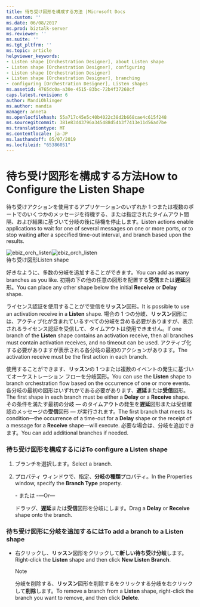 ```yaml
---
title: 待ち受け図形を構成する方法 |Microsoft Docs
ms.custom: ''
ms.date: 06/08/2017
ms.prod: biztalk-server
ms.reviewer: ''
ms.suite: ''
ms.tgt_pltfrm: ''
ms.topic: article
helpviewer_keywords:
- Listen shape [Orchestration Designer], about Listen shape
- Listen shape [Orchestration Designer], configuring
- Listen shape [Orchestration Designer]
- Listen shape [Orchestration Designer], branching
- configuring [Orchestration Designer], Listen shapes
ms.assetid: 4765dc0a-a30e-4515-83bc-72b4f37268cf
caps.latest.revision: 6
author: MandiOhlinger
ms.author: mandia
manager: anneta
ms.openlocfilehash: 55a717c45e5c40b4022c38d2b668cae4c615f248
ms.sourcegitcommit: 381e83d43796a345488d54b3f7413e11d56ad7be
ms.translationtype: MT
ms.contentlocale: ja-JP
ms.lasthandoff: 05/07/2019
ms.locfileid: "65386051"
---
```

# <a name="how-to-configure-the-listen-shape"></a><span data-ttu-id="72649-102">待ち受け図形を構成する方法</span><span class="sxs-lookup"><span data-stu-id="72649-102">How to Configure the Listen Shape</span></span>
<span data-ttu-id="72649-103">待ち受けアクションを使用するアプリケーションのいずれか 1 つまたは複数のポートでのいくつかのメッセージを待機する、または指定されたタイムアウト間隔、および結果に基づいて分岐の後に待機を停止します。</span><span class="sxs-lookup"><span data-stu-id="72649-103">Listen actions enable applications to wait for one of several messages on one or more ports, or to stop waiting after a specified time-out interval, and branch based upon the results.</span></span>  
  
 <span data-ttu-id="72649-104">![](../core/media/ebiz-orch-listen.gif "ebiz_orch_listen")</span><span class="sxs-lookup"><span data-stu-id="72649-104">![](../core/media/ebiz-orch-listen.gif "ebiz_orch_listen")</span></span>  
<span data-ttu-id="72649-105">待ち受け図形</span><span class="sxs-lookup"><span data-stu-id="72649-105">Listen shape</span></span>  
  
 <span data-ttu-id="72649-106">好きなように、多数の分岐を追加することができます。</span><span class="sxs-lookup"><span data-stu-id="72649-106">You can add as many branches as you like.</span></span> <span data-ttu-id="72649-107">初期の下の他の任意の図形を配置する**受信**または**遅延**図形。</span><span class="sxs-lookup"><span data-stu-id="72649-107">You can place any other shape below the initial **Receive** or **Delay** shape.</span></span>  
  
 <span data-ttu-id="72649-108">ライセンス認証を使用することがで受信を**リッスン**図形。</span><span class="sxs-lookup"><span data-stu-id="72649-108">It is possible to use an activation receive in a **Listen** shape.</span></span> <span data-ttu-id="72649-109">場合の 1 つの分岐、**リッスン**図形には、アクティブ化が含まれているすべての分岐を含める必要がありますが、表示されるライセンス認証を受信して、タイムアウトは使用できません。</span><span class="sxs-lookup"><span data-stu-id="72649-109">If one branch of the **Listen** shape contains an activation receive, then all branches must contain activation receives, and no timeout can be used.</span></span> <span data-ttu-id="72649-110">アクティブ化する必要がありますが表示される各分岐の最初のアクションがあります。</span><span class="sxs-lookup"><span data-stu-id="72649-110">The activation receive must be the first action in each branch.</span></span>  
  
 <span data-ttu-id="72649-111">使用することができます、**リッスン**の 1 つまたは複数のイベントの発生に基づいてオーケストレーション フローを分岐図形。</span><span class="sxs-lookup"><span data-stu-id="72649-111">You can use the **Listen** shape to branch orchestration flow based on the occurrence of one or more events.</span></span> <span data-ttu-id="72649-112">各分岐の最初の図形はいずれかである必要があります、**遅延**または**受信**図形。</span><span class="sxs-lookup"><span data-stu-id="72649-112">The first shape in each branch must be either a **Delay** or a **Receive** shape.</span></span> <span data-ttu-id="72649-113">その条件を満たす最初の分岐 — のタイムアウトの発生を**遅延**図形または受信確認のメッセージの**受信**図形 — が実行されます。</span><span class="sxs-lookup"><span data-stu-id="72649-113">The first branch that meets its condition—the occurrence of a time-out for a **Delay** shape or the receipt of a message for a **Receive** shape—will execute.</span></span> <span data-ttu-id="72649-114">必要な場合は、分岐を追加できます。</span><span class="sxs-lookup"><span data-stu-id="72649-114">You can add additional branches if needed.</span></span>  
  
### <a name="to-configure-a-listen-shape"></a><span data-ttu-id="72649-115">待ち受け図形を構成するには</span><span class="sxs-lookup"><span data-stu-id="72649-115">To configure a Listen shape</span></span>  
  
1.  <span data-ttu-id="72649-116">ブランチを選択します。</span><span class="sxs-lookup"><span data-stu-id="72649-116">Select a branch.</span></span>  
  
2.  <span data-ttu-id="72649-117">プロパティ ウィンドウで、指定、**分岐の種類**プロパティ。</span><span class="sxs-lookup"><span data-stu-id="72649-117">In the Properties window, specify the **Branch Type** property.</span></span>  
  
     <span data-ttu-id="72649-118">- または -</span><span class="sxs-lookup"><span data-stu-id="72649-118">—Or—</span></span>  
  
     <span data-ttu-id="72649-119">ドラッグ、**遅延**または**受信**図形を分岐にします。</span><span class="sxs-lookup"><span data-stu-id="72649-119">Drag a **Delay** or **Receive** shape onto the branch.</span></span>  
  
### <a name="to-add-a-branch-to-a-listen-shape"></a><span data-ttu-id="72649-120">待ち受け図形に分岐を追加するには</span><span class="sxs-lookup"><span data-stu-id="72649-120">To add a branch to a Listen shape</span></span>  
  
-   <span data-ttu-id="72649-121">右クリックし、**リッスン**図形をクリックして**新しい待ち受け分岐**します。</span><span class="sxs-lookup"><span data-stu-id="72649-121">Right-click the **Listen** shape and then click **New Listen Branch**.</span></span>  
  
    > [!NOTE]
    >  <span data-ttu-id="72649-122">分岐を削除する、**リッスン**図形を削除するをクリックする分岐を右クリックして**削除**します。</span><span class="sxs-lookup"><span data-stu-id="72649-122">To remove a branch from a **Listen** shape, right-click the branch you want to remove, and then click **Delete**.</span></span>